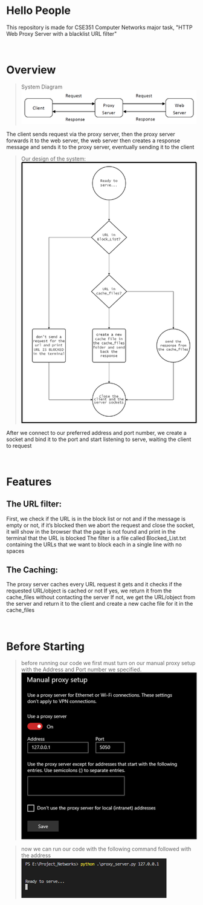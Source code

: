 # Hello People

This repository is made for CSE351 Computer Networks major task, "HTTP Web Proxy Server with a blacklist URL filter"

<br/>

# Overview
> System Diagram
![This is an image](pics/sys.png)

The client sends request via the proxy server, then the proxy server forwards it to the web server, 
the web server then creates a response message and sends it to the proxy server, eventually 
sending it to the client 

> Our design of the system:
![This is an image](pics/MyProxyServer.drawio.png)

After we connect to our preferred address and port number, we create a socket and bind it to the port and start listening to serve, waiting the client to request

<br/>

# Features
## The URL filter:
First, we check if the URL is in the block list or not and if the message is empty or not, if it’s blocked then we abort the request and close the socket, it will show in the browser that the page is not found and print in the terminal that the URL is blocked
The filter is a file called Blocked_List.txt containing the URLs that we want to block each in a single line with no spaces

## The Caching:
The proxy server caches every URL request it gets and it checks if the requested URL/object is cached or not
If yes, we return it from the cache_files without contacting the server
If not, we get the URL/object from the server and return it to the client and create a new cache file for it in the cache_files

<br/>

# Before Starting

> before running our code we first must turn on our manual proxy setup with the Address and Port number we specified.
![This is an image](pics/settings.png)

> now we can run our code with the following command followed with the address
![This is an image](pics/start.png)